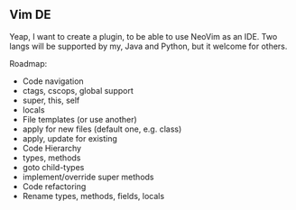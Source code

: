 Vim DE
---

Yeap, I want to create a plugin, to be able to use NeoVim as an IDE.
Two langs will be supported by my, Java and Python, but it welcome for others.

Roadmap:

* Code navigation
 * ctags, cscops, global support
 * super, this, self
 * locals
* File templates (or use another)
 * apply for new files (default one, e.g. class)
 * apply, update for existing
* Code Hierarchy
 * types, methods 
 * goto child-types
 * implement/override super methods
* Code refactoring
 * Rename types, methods, fields, locals
